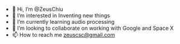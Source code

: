 - 👋 Hi, I’m @ZeusChiu
- 👀 I’m interested in Inventing new things
- 🌱 I’m currently learning audio processing
- 💞️ I’m looking to collaborate on working with Google and Space X
- 📫 How to reach me zeuscsc@gmail.com

<!---
ZeusChiu/ZeusChiu is a ✨ special ✨ repository because its `README.md` (this file) appears on your GitHub profile.
You can click the Preview link to take a look at your changes.
--->
